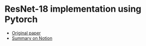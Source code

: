 # ResNet-18 implementation using Pytorch
- [Original paper](https://arxiv.org/abs/1512.03385)
- [Summary on Notion](https://andrea-zoccatelli.notion.site/Resnets-2ac260687176413884cd2697e8e6eab9?pvs=74)
